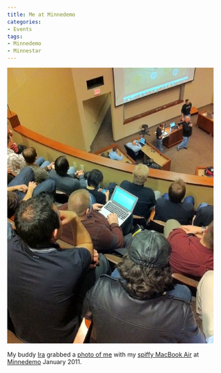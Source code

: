 ```yaml
---
title: Me at Minnedemo
categories:
- Events
tags:
- Minnedemo
- Minnestar
---
```


![](/assets/posts/2011/jamie-at-minnedemo.jpg)
  



My buddy [Ira](/assets/posts/2011//img) grabbed a [photo of me](https://twitter.com/#!/ropadope/status/25727379884212224) with my [spiffy MacBook Air](/thingelstad/happy-birthday-macbook-air) at [Minnedemo](http://minnestar.org/minnedemo/) January 2011.
